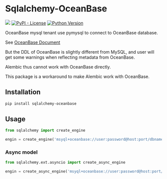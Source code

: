 # Sqlalchemy-OceanBase

[![](https://img.shields.io/pypi/v/sqlalchemy-oceanbase)](https://pypi.org/project/sqlalchemy-oceanbase/)
[![PyPI - License](https://img.shields.io/pypi/l/sqlalchemy-oceanbase)](LICENSE)
[![Python Version](https://img.shields.io/pypi/pyversions/sqlalchemy-oceanbase)](https://pypi.org/project/sqlalchemy-oceanbase/)

OceanBase mysql tenant use pymysql to connect to OceanBase database.

See [OceanBase Document](https://en.oceanbase.com/docs/common-oceanbase-database-10000000000829751)

But the DDL of OceanBase is slightly different from MySQL, and user will get some warnings when reflecting metadata from OceanBase.

Alembic thus cannot work with OceanBase directly.

This package is a workaround to make Alembic work with OceanBase.

## Installation

```bash
pip install sqlalchemy-oceanbase
```

## Usage

```python
from sqlalchemy import create_engine

engin = create_engine('msyql+oceanbase://user:password@host:port/dbname')
```


### Async model

```python
from sqlalchemy.ext.asyncio import create_async_engine

engin = create_async_engine('msyql+oceanbase://user:password@host:port/dbname')
```
